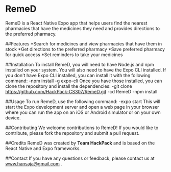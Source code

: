 # RemeD
RemeD is a React Native Expo app that helps users find the nearest pharmacies that have the medicines they need and provides directions to the preferred pharmacy.

##Features
  *Search for medicines and view pharmacies that have them in stock
  *Get directions to the preferred pharmacy
  *Save preferred pharmacy for quick access
  *Set reminders to take your medicines

##Installation
To install RemeD, you will need to have Node.js and npm installed on your system. You will also need to have the Expo CLI installed. 
If you don't have Expo CLI installed, you can install it with the following command:
        -npm install -g expo-cli
Once you have those installed, you can clone the repository and install the dependencies:
        -git clone https://github.com/HackPack-CS307/RemeD.git
        -cd RemeD
        -npm install

##Usage
To run RemeD, use the following command:
        -expo start
This will start the Expo development server and open a web page in your browser where you can run the app on an iOS or Android simulator or on your own device.

##Contributing
We welcome contributions to RemeD! If you would like to contribute, please fork the repository and submit a pull request.

##Credits
RemeD was created by **Team HackPack** and is based on the React Native and Expo frameworks.

##Contact
If you have any questions or feedback, please contact us at www.hansaja@gmail.com .
